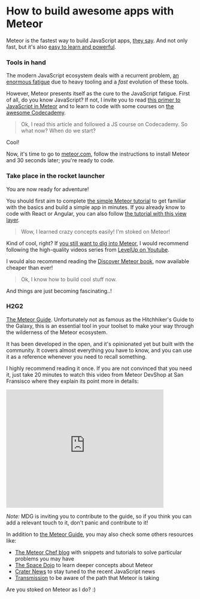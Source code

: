 # How to build awesome apps with Meteor

Meteor is the fastest way to build JavaScript apps, [they say](http://hacklearnmake.com/stoked-on-meteor-transmission/). And not only fast, but it's also [easy to learn and powerful](http://hacklearnmake.com/stoked-on-meteor-the-goal-is-to-learn/).

### Tools in hand
The modern JavaScript ecosystem deals with a recurrent problem, [an enormous fatigue](https://medium.com/@ericclemmons/javascript-fatigue-48d4011b6fc4#.55ngimqen) due to heavy tooling and a *fast* evolution of these tools.

However, Meteor presents itself as the cure to the JavaScript fatigue. First of all, do you know JavaScript? If not, I invite you to read [this primer to JavaScript in Meteor](https://www.discovermeteor.com/blog/javascript-for-meteor/) and to learn to code with some courses on [the awesome Codecademy](https://www.codecademy.com/). 

> Ok, I read this article and followed a JS course on Codecademy. So what now? When do we start?

Cool! 

Now, it's time to go to [meteor.com](http://www.meteor.com/install), follow the instructions to install Meteor and 30 seconds later; you're ready to code.

### Take place in the rocket launcher 

You are now ready for adventure! 

You should first aim to complete [the simple Meteor tutorial](https://www.meteor.com/tutorials/blaze/creating-an-app) to get familiar with the basics and build a simple app in minutes. If you already know to code with React or Angular, you can also follow [the tutorial with this view layer](https://www.meteor.com/tutorials).

> Wow, I learned crazy concepts easily! I'm stoked on Meteor!

Kind of cool, right? If [you still want to dig into Meteor](http://hacklearnmake.com/stoked-on-meteor-the-goal-is-to-learn/), I would recommend following the high-quality videos series from [LevelUp on Youtube](https://www.youtube.com/watch?v=hgjyr6BPAtA&list=PLLnpHn493BHECNl9I8gwos-hEfFrer7TV).

I would also recommend reading the [Discover Meteor book](http://hacklearnmake.com/stoked-on-meteor-discover-meteor/), now available cheaper than ever!

> Ok, I know how to build cool stuff now.

And things are just becoming fascinating..!

### H2G2

[The Meteor Guide](https://guide.meteor.com). Unfortunately not as famous as the Hitchhiker's Guide to the Galaxy, this is an essential tool in your toolset to make your way through the wilderness of the Meteor ecosystem.

It has been developed in the open, and it's opinionated yet but built with the community. It covers almost everything you have to know, and you can use it as a reference whenever you need to recall something.

I highly recommend reading it once. If you are not convinced that you need it, just take 20 minutes to watch this video from Meteor DevShop at San Fransisco where they explain its point more in details:

<iframe width="420" height="315" src="https://www.youtube.com/embed/A_VgmPfMrOc" frameborder="0" allowfullscreen></iframe>

*Note:* MDG is inviting you to contribute to the guide, so if you think you can add a relevant touch to it, don't panic and contribute to it!

In addition to [the Meteor Guide](https://guide.meteor.com), you may also check some others resources like:

* [The Meteor Chef blog](http://hacklearnmake.com/stoked-on-meteor-the-meteor-chef/) with snippets and tutorials to solve particular problems you may have
* [The Space Dojo](http://hacklearnmake.com/become-a-meteor-ninja-with-the-spacedojo/) to learn deeper concepts about Meteor
* [Crater News](http://hacklearnmake.com/stoked-on-meteor-crater-io/) to stay tuned to the recent JavaScript news
* [Transmission](http://hacklearnmake.com/stoked-on-meteor-transmission/) to be aware of the path that Meteor is taking

Are you stoked on Meteor as I do? :)
